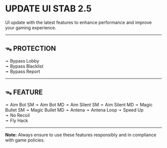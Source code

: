 # UPDATE UI STAB 2.5
UI update with the latest features to enhance performance and improve your gaming experience.  

---

## ᯓ PROTECTION  
➛ Bypass Lobby  
➛ Bypass Blacklist  
➛ Bypass Report  

---

## ᯓ FEATURE
➛ Aim Bot SM
➛ Aim Bot MD
➛ Aim Silent SM
➛ Aim Silent MD
➛ Magic Bullet SM
➛ Magic Bullet MD
➛ Antena
➛ Antena Loop
➛ Speed Up  
➛ No Recoil  
➛ Fly Hack    

---

**Note:**
Always ensure to use these features responsibly and in compliance with game policies.
